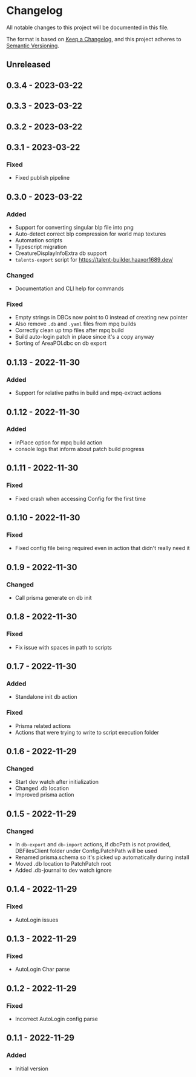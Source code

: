 # Changelog

All notable changes to this project will be documented in this file.

The format is based on [Keep a Changelog](https://keepachangelog.com/en/1.0.0/),
and this project adheres to [Semantic Versioning](https://semver.org/spec/v2.0.0.html).

## Unreleased

## 0.3.4 - 2023-03-22

## 0.3.3 - 2023-03-22

## 0.3.2 - 2023-03-22

## 0.3.1 - 2023-03-22
### Fixed
- Fixed publish pipeline

## 0.3.0 - 2023-03-22
### Added
- Support for converting singular blp file into png
- Auto-detect correct blp compression for world map textures
- Automation scripts
- Typescript migration
- CreatureDisplayInfoExtra db support
- `talents-export` script for https://talent-builder.haaxor1689.dev/

### Changed
- Documentation and CLI help for commands

### Fixed
- Empty strings in DBCs now point to 0 instead of creating new pointer
- Also remove `.db` and `.yaml` files from mpq builds
- Correctly clean up tmp files after mpq build
- Build auto-login patch in place since it's a copy anyway
- Sorting of AreaPOI.dbc on db export

## 0.1.13 - 2022-11-30
### Added
- Support for relative paths in build and mpq-extract actions

## 0.1.12 - 2022-11-30
### Added
- inPlace option for mpq build action
- console logs that inform about patch build progress

## 0.1.11 - 2022-11-30
### Fixed
- Fixed crash when accessing Config for the first time

## 0.1.10 - 2022-11-30
### Fixed
- Fixed config file being required even in action that didn't really need it

## 0.1.9 - 2022-11-30
### Changed
- Call prisma generate on db init

## 0.1.8 - 2022-11-30
### Fixed
- Fix issue with spaces in path to scripts

## 0.1.7 - 2022-11-30
### Added
- Standalone init db action

### Fixed
- Prisma related actions
- Actions that were trying to write to script execution folder

## 0.1.6 - 2022-11-29
### Changed
- Start dev watch after initialization
- Changed .db location
- Improved prisma action

## 0.1.5 - 2022-11-29
### Changed
- In `db-export` and `db-import` actions, if dbcPath is not provided, DBFilesClient folder under Config.PatchPath will be used
- Renamed prisma.schema so it's picked up automatically during install
- Moved .db location to PatchPatch root
- Added .db-journal to dev watch ignore

## 0.1.4 - 2022-11-29
### Fixed
- AutoLogin issues

## 0.1.3 - 2022-11-29
### Fixed
- AutoLogin Char parse

## 0.1.2 - 2022-11-29
### Fixed
- Incorrect AutoLogin config parse

## 0.1.1 - 2022-11-29
### Added
- Initial version
